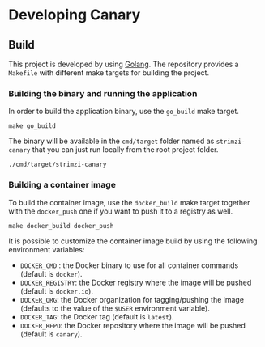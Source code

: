 # Developing Canary

## Build

This project is developed by using [Golang](https://golang.org/).
The repository provides a `Makefile` with different make targets for building the project.

### Building the binary and running the application

In order to build the application binary, use the `go_build` make target.

```shell
make go_build
```

The binary will be available in the `cmd/target` folder named as `strimzi-canary` that you can just run locally from the root project folder.

```shell
./cmd/target/strimzi-canary
```

### Building a container image

To build the container image, use the `docker_build` make target together with the `docker_push` one if you want to push it to a registry as well.

```shell
make docker_build docker_push
```

It is possible to customize the container image build by using the following environment variables:

* `DOCKER_CMD` : the Docker binary to use for all container commands (default is `docker`).
* `DOCKER_REGISTRY`: the Docker registry where the image will be pushed (default is `docker.io`).
* `DOCKER_ORG`: the Docker organization for tagging/pushing the image (defaults to the value of the `$USER` environment variable).
* `DOCKER_TAG`: the Docker tag (default is `latest`).
* `DOCKER_REPO`: the Docker repository where the image will be pushed (default is `canary`).